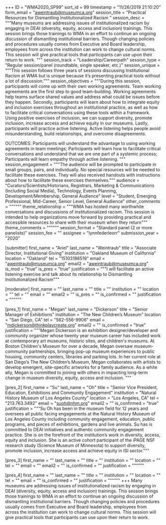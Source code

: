 +++
ID = "WMA2020_SP99"
sort_id = 99
timestamp = "11/26/2019 21:10:20"
form_email = "aweintraub@museumca.org"
session_title = "Practical Resources for Dismantling Institutionalized Racism "
session_desc = """Many museums are addressing issues of institutionalized racism by engaging in DEAI (diversity, equity, access and inclusion) trainings. This session brings those trainings to WMA in an effort to continue an ongoing discussion of dismantling institutional barriers. Though changing policies and procedures usually comes from Executive and Board leadership, employees from across the institution can work to change cultural norms. This session will give practical tools that participants can use upon their return to work. """
session_track = "Leadership/Careerpath"
session_type = "Regular session/panel (roundtable, single speaker, etc.)"
session_unique = """This session follows three years of sessions discussing Institutional Racism at WMA but is unique because it’s presenting practical tools without a lot of discussion."""
session_objectives = """During this session, participants will come up with their own working agreements. Team working agreements are the first step to good team-building. Working agreements help teams surface shared values and address what could be issues before they happen. Secondly, participants will learn about how to integrate equity and inclusion exercises throughout an institutional practice, as well as how to facilitate critical conversations using these tools within a framework. Using positive exercises of inclusion, we can support diversity, promote inclusion, increase access and achieve equity in our museums. Lastly, participants will practice active listening. Active listening helps people avoid misunderstanding, build relationships, and overcome disagreements.

OUTCOMES: Participants will understand the advantage to using working agreements in team meetings; Participants will learn how to facilitate critical conversations and understand that we are one part of a systemic process; Participants will learn empathy through active listening.
"""
session_engagement = """The audience will be prompted to participate in small groups, pairs, and individually. No special resources will be needed to facilitate these exercises. They will also received handouts with instructions about how to facilitate these exercises themselves."""
audience = "Curators/Scientists/Historians, Registrars, Marketing & Communications (Including Social Media), Technology, Events Planning, Development/Membership, General Audience"
level = "Student, Emerging Professional, Mid-Career, Senior Level, General Audience"
other_comments = """"""
theme_relationship = """WMA has hosted many worthwhile conversations and discussions of institutionalized racism. This session is intended to help organizations move forward by providing practical and accessible resources to share with their museum when they return"""
theme_comments = """"""
session_format = "Standard panel (2 or more panelists)"
session_fee = ""
assignee = "lynnfederleorr"
submission_year = "2020"

[submitter]
first_name = "Ariel"
last_name = "Weintraub"
title = "Associate Director, Institutional Giving"
institution = "Oakland Museum of California"
location = "Oakland"
tel = "15103188519"
email = "aweintraub@museumca.org"
email2 = "aweintraub@museumca.org"
is_mod = "true"
is_pres = "true"
justification = """I will facilitate an active listening exercise and talk about its relationship to Dismantling Institutionalized Racism"""

[moderator]
first_name = ""
last_name = ""
title = ""
institution = ""
location = ""
tel = ""
email = ""
email2 = ""
is_pres = ""
is_confirmed = ""
justification = """"""

[pres_1]
first_name = "Megan"
last_name = "Dickerson"
title = "Senior Manager of Exhibitions"
institution = "The New Children’s Museum"
location = "San Diego, CA"
tel = "562-556-9906"
email = "mdickerson@thinkplaycreate.org"
email2 = ""
is_confirmed = "true"
justification = """Megan Dickerson is an exhibition designer/developer and community organizer whose twenty year museum career has included work at contemporary art museums, historic sites, and children's museums. At Boston Children's Museum for over a decade, Megan oversaw museum-community partnerships, bringing pop-up museum experiences to public housing, community centers, libraries and parking lots. In her current role at San Diego’s The New Children’s Museum, Megan collaborates with artists to develop emergent, site-specific artworks for a family audience. As a white ally, Megan is committed to joining with others in impacting long-term change in museum diversity, equity, access and inclusion. """

[pres_2]
first_name = "Su"
last_name = "Oh"
title = "Senior Vice President, Education, Exhibitions and Community Engagement"
institution = "Natural History Museum of Los Angeles County"
location = "Los Angeles, CA"
tel = "213.763.3492"
email = "suoh@nhm.org"
email2 = ""
is_confirmed = "true"
justification = """Su Oh has been in the museum field for 12 years and oversees all public facing engagements at the Natural History Museum of Los Angeles County including community engagement, education, public programs, and pieces of exhibitions, gardens and live animals. Su has is committed to DEAI initiatives and authentic community engagement practice. She is on the forefront of the institution’s work in diversity, access, equity and inclusion. She is an active cohort participant of the iPAGE NSF research study (Science Museum of Minnesota) to support diversity, promote inclusion, increase access and achieve equity in ISI sector."""

[pres_3]
first_name = ""
last_name = ""
title = ""
institution = ""
location = ""
tel = ""
email = ""
email2 = ""
is_confirmed = ""
justification = """"""

[pres_4]
first_name = ""
last_name = ""
title = ""
institution = ""
location = ""
tel = ""
email = ""
is_confirmed = ""
justification = """"""
+++
Many museums are addressing issues of institutionalized racism by engaging in DEAI (diversity, equity, access and inclusion) trainings. This session brings those trainings to WMA in an effort to continue an ongoing discussion of dismantling institutional barriers. Though changing policies and procedures usually comes from Executive and Board leadership, employees from across the institution can work to change cultural norms. This session will give practical tools that participants can use upon their return to work. 